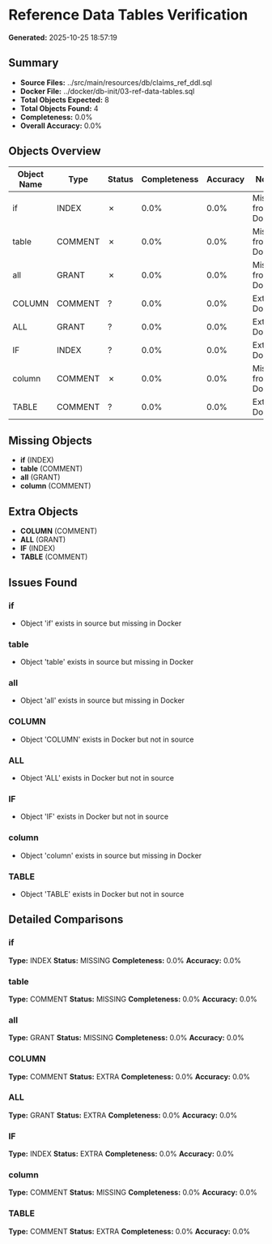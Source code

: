 # Reference Data Tables Verification

**Generated:** 2025-10-25 18:57:19

## Summary

- **Source Files:** ../src/main/resources/db/claims_ref_ddl.sql
- **Docker File:** ../docker/db-init/03-ref-data-tables.sql
- **Total Objects Expected:** 8
- **Total Objects Found:** 4
- **Completeness:** 0.0%
- **Overall Accuracy:** 0.0%

## Objects Overview

| Object Name | Type | Status | Completeness | Accuracy | Notes |
|-------------|------|--------|--------------|----------|-------|
| if | INDEX | ✗ | 0.0% | 0.0% | Missing from Docker |
| table | COMMENT | ✗ | 0.0% | 0.0% | Missing from Docker |
| all | GRANT | ✗ | 0.0% | 0.0% | Missing from Docker |
| COLUMN | COMMENT | ? | 0.0% | 0.0% | Extra in Docker |
| ALL | GRANT | ? | 0.0% | 0.0% | Extra in Docker |
| IF | INDEX | ? | 0.0% | 0.0% | Extra in Docker |
| column | COMMENT | ✗ | 0.0% | 0.0% | Missing from Docker |
| TABLE | COMMENT | ? | 0.0% | 0.0% | Extra in Docker |

## Missing Objects

- **if** (INDEX)
- **table** (COMMENT)
- **all** (GRANT)
- **column** (COMMENT)

## Extra Objects

- **COLUMN** (COMMENT)
- **ALL** (GRANT)
- **IF** (INDEX)
- **TABLE** (COMMENT)

## Issues Found

### if

- Object 'if' exists in source but missing in Docker

### table

- Object 'table' exists in source but missing in Docker

### all

- Object 'all' exists in source but missing in Docker

### COLUMN

- Object 'COLUMN' exists in Docker but not in source

### ALL

- Object 'ALL' exists in Docker but not in source

### IF

- Object 'IF' exists in Docker but not in source

### column

- Object 'column' exists in source but missing in Docker

### TABLE

- Object 'TABLE' exists in Docker but not in source

## Detailed Comparisons

### if

**Type:** INDEX
**Status:** MISSING
**Completeness:** 0.0%
**Accuracy:** 0.0%

### table

**Type:** COMMENT
**Status:** MISSING
**Completeness:** 0.0%
**Accuracy:** 0.0%

### all

**Type:** GRANT
**Status:** MISSING
**Completeness:** 0.0%
**Accuracy:** 0.0%

### COLUMN

**Type:** COMMENT
**Status:** EXTRA
**Completeness:** 0.0%
**Accuracy:** 0.0%

### ALL

**Type:** GRANT
**Status:** EXTRA
**Completeness:** 0.0%
**Accuracy:** 0.0%

### IF

**Type:** INDEX
**Status:** EXTRA
**Completeness:** 0.0%
**Accuracy:** 0.0%

### column

**Type:** COMMENT
**Status:** MISSING
**Completeness:** 0.0%
**Accuracy:** 0.0%

### TABLE

**Type:** COMMENT
**Status:** EXTRA
**Completeness:** 0.0%
**Accuracy:** 0.0%

